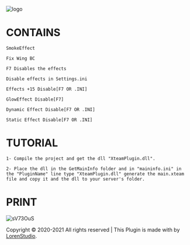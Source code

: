 ![logo](https://lorenstudio.com/img/logo.png)



# CONTAINS
```
SmokeEffect

Fix Wing BC

F7 Disables the effects

Disable effects in Settings.ini

Effects +15 Disable[F7 OR .INI]

GlowEffect Disable[F7]

Dynamic Effect Disable[F7 OR .INI]

Static Effect Disable[F7 OR .INI]

```


# TUTORIAL

```
1- Compile the project and get the dll "XteamPlugin.dll".

2- Place the dll in the GetMainInfo folder and in "maininfo.ini" in the "PluginName" line type "XteamPlugin.dll" generate the main.xteam file and copy it and the dll to your server's folder.

```
# PRINT
![sV73OuS](https://i.imgur.com/Dl2E2Zy.png)

Copyright © 2020-2021 All rights reserved | This Plugin is made with  by [LorenStudio](http://lorenstudio.com).
